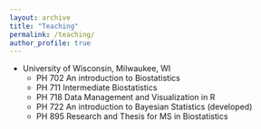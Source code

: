 ```yaml
---
layout: archive
title: "Teaching"
permalink: /teaching/
author_profile: true
---
```


* University of Wisconsin, Milwaukee, WI
  * PH 702 An introduction to Biostatistics  
  * PH 711 Intermediate Biostatistics 
  * PH 718 Data Management and Visualization in R
  * PH 722 An introduction to Bayesian Statistics (developed)
  * PH 895 Research and Thesis for MS in Biostatistics



